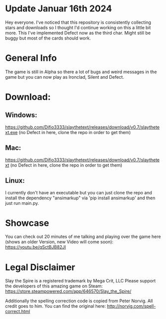 # Update Januar 16th 2024

Hey everyone. I've noticed that this repository is consistently collecting stars and downloads so I thought I'd continue working on this a little bit more.
This I've implemented Defect now as the third char. Might still be buggy but most of the cards should work.

# General Info

The game is still in Alpha so there a lot of bugs and weird messages in the game but you can now play as Ironclad, Silent and Defect.

# Download:

## Windows:
https://github.com/Difio3333/slaythetext/releases/download/v0.7/slaythetext.exe
(no Defect in here, clone the repo in order to get them)
## Mac:
https://github.com/Difio3333/slaythetext/releases/download/v0.7/slaythetext
(no Defect in here, clone the repo in order to get them)
## Linux:
I currently don't have an executable but you can just clone the repo and install the dependency "ansimarkup" via 'pip install ansimarkup' and then just run main.py.

# Showcase
You can check out 20 minutes of me talking and playing over the game here (shows an older Version, new Video will come soon):
https://youtu.be/qSctBJB82JI

# Legal Disclaimer

Slay the Spire is a registered trademark by Mega Crit, LLC
Please support the developers of this amazing game on Steam: https://store.steampowered.com/app/646570/Slay_the_Spire/

Additionally the spelling correction code is copied from Peter Norvig. All credit goes to him. You can find the original here: http://norvig.com/spell-correct.html
